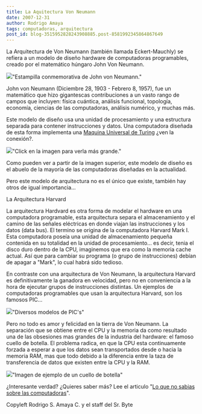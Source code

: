 ```yaml
---
title: La Aquitectura Von Neumann
date: 2007-12-31
author: Rodrigo Amaya
tags: computadoras, arquitectura
post_id: blog-3515952828243908885.post-8581992345864867649
---
```


La Arquitectura de Von Neumann (también llamada Eckert-Mauchly) se refiera a un modelo de diseño hardware de computadoras programables, creado por el matemático húngaro John Von Neumann.

[![](http://upload.wikimedia.org/wikipedia/en/d/d6/John_von_Neumann.JPG)](http://upload.wikimedia.org/wikipedia/en/d/d6/John_von_Neumann.JPG)"Estampilla conmemorativa de John von Neumann."

John von Neumann (Diciembre 28, 1903 - Febrero 8, 1957), fue un matemático que hizo gigantescas contribuciones a un vasto rango de campos que incluyen: física cuántica, análisis funcional, topología, economía, ciencias de las computadoras, análisis numérico, y muchas más.

Este modelo de diseño usa una unidad de procesamiento y una estructura separada para contener instrucciones y datos. Una computadora diseñada de esta forma implementa una [Maquina Universal de Turing](http://srbyte.blogspot.com/2007/12/la-maquina-de-turing.html) ¿ven la conexión?.

[![](http://upload.wikimedia.org/wikipedia/commons/b/bd/Arquitectura_von_Neumann.png)](http://upload.wikimedia.org/wikipedia/commons/b/bd/Arquitectura_von_Neumann.png)"Click en la imagen para verla más grande."

Como pueden ver a partir de la imagen superior, este modelo de diseño es el abuelo de la mayoría de las computadoras diseñadas en la actualidad.

Pero este modelo de arquitectura no es el único que existe, también hay otros de igual importancia...

La Arquitectura Harvard

La arquitectura Hardvard es otra forma de modelar el hardware en una computadora programable, esta arquitectura separa el almacenamiento y el camino de las señales eléctricas en donde viajan las instrucciones y los datos (data bus). El termino se origina de la computadora Harvard Mark I. Esta computadora poseía una unidad de almacenamiento pequeña contenida en su totalidad en la unidad de procesamiento... es decir, tenia el disco duro dentro de la CPU, imaginemos que era como la memoria cache actual. Así que para cambiar su programa (o grupo de instrucciones) debían de apagar a "Mark", lo cual habrá sido tedioso.

En contraste con una arquitectura de Von Neumann, la arquitectura Harvard es definitivamente la ganadora en velocidad, pero no en conveniencia a la hora de ejecutar grupos de instrucciones distintas. Un ejemplos de computadoras programables que usan la arquitectura Harvard, son los famosos PIC...

[![](http://www.ke4nyv.com/pics5.jpg)](http://www.ke4nyv.com/pics5.jpg)"Diversos modelos de PIC's"

Pero no todo es amor y felicidad en la tierra de Von Neumann. La separación que se obtiene entre el CPU y la memoria da como resultado una de las obsesiones mas grandes de la industria del hardware: el famoso cuello de botella. El problema radica, en que la CPU esta continuamente forzada a esperar a que los datos sean transportados desde o hacia la memoria RAM, mas que todo debido a la diferencia entre la taza de transferencia de datos que existen entre la CPU y la RAM.

[![](http://www.labcentrix.com/images/bottleneck_diagram.jpg)](http://www.labcentrix.com/images/bottleneck_diagram.jpg)"Imagen de ejemplo de un cuello de botella"

¿Interesante verdad? ¿Quieres saber más? Lee el articulo "[Lo que no sabias sobre las computadoras](http://srbyte.blogspot.com/2007/12/lo-que-no-sabias-de-las-computadoras.html)".

Copyleft Rodrigo S. Amaya C. y el staff del Sr. Byte